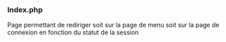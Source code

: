 ### Index.php
Page permettant de rediriger soit sur la page de menu soit sur la page de connexion en fonction du statut de la session